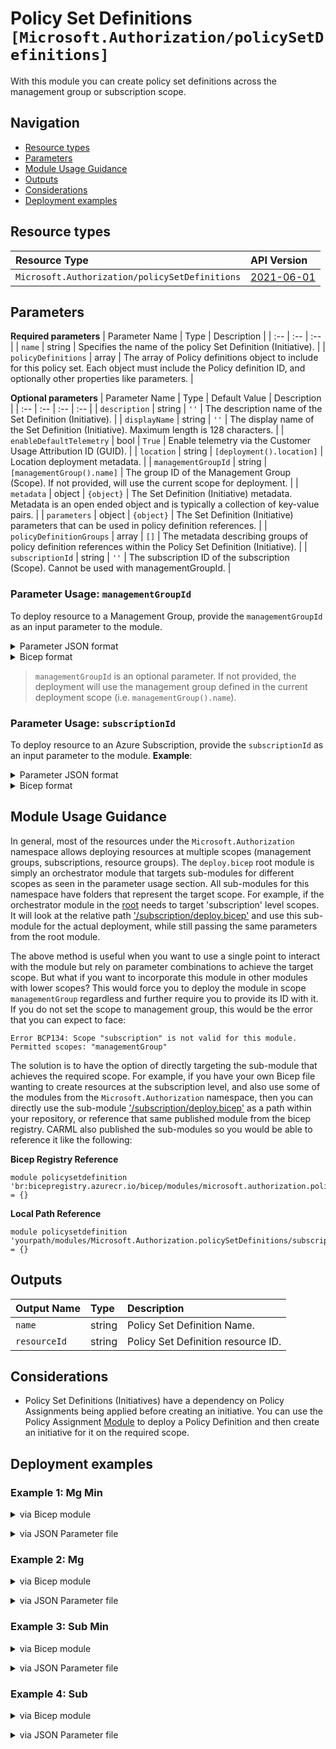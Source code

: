 # Policy Set Definitions `[Microsoft.Authorization/policySetDefinitions]`

With this module you can create policy set definitions across the management group or subscription scope.

## Navigation

- [Resource types](#Resource-types)
- [Parameters](#Parameters)
- [Module Usage Guidance](#Module-Usage-Guidance)
- [Outputs](#Outputs)
- [Considerations](#Considerations)
- [Deployment examples](#Deployment-examples)

## Resource types

| Resource Type | API Version |
| :-- | :-- |
| `Microsoft.Authorization/policySetDefinitions` | [2021-06-01](https://docs.microsoft.com/en-us/azure/templates/Microsoft.Authorization/2021-06-01/policySetDefinitions) |

## Parameters

**Required parameters**
| Parameter Name | Type | Description |
| :-- | :-- | :-- |
| `name` | string | Specifies the name of the policy Set Definition (Initiative). |
| `policyDefinitions` | array | The array of Policy definitions object to include for this policy set. Each object must include the Policy definition ID, and optionally other properties like parameters. |

**Optional parameters**
| Parameter Name | Type | Default Value | Description |
| :-- | :-- | :-- | :-- |
| `description` | string | `''` | The description name of the Set Definition (Initiative). |
| `displayName` | string | `''` | The display name of the Set Definition (Initiative). Maximum length is 128 characters. |
| `enableDefaultTelemetry` | bool | `True` | Enable telemetry via the Customer Usage Attribution ID (GUID). |
| `location` | string | `[deployment().location]` | Location deployment metadata. |
| `managementGroupId` | string | `[managementGroup().name]` | The group ID of the Management Group (Scope). If not provided, will use the current scope for deployment. |
| `metadata` | object | `{object}` | The Set Definition (Initiative) metadata. Metadata is an open ended object and is typically a collection of key-value pairs. |
| `parameters` | object | `{object}` | The Set Definition (Initiative) parameters that can be used in policy definition references. |
| `policyDefinitionGroups` | array | `[]` | The metadata describing groups of policy definition references within the Policy Set Definition (Initiative). |
| `subscriptionId` | string | `''` | The subscription ID of the subscription (Scope). Cannot be used with managementGroupId. |


### Parameter Usage: `managementGroupId`

To deploy resource to a Management Group, provide the `managementGroupId` as an input parameter to the module.


<details>

<summary>Parameter JSON format</summary>

```json
"managementGroupId": {
    "value": "contoso-group"
}
```

</details>


<details>

<summary>Bicep format</summary>

```bicep
managementGroupId: 'contoso-group'
```

</details>
<p>

> `managementGroupId` is an optional parameter. If not provided, the deployment will use the management group defined in the current deployment scope (i.e. `managementGroup().name`).

### Parameter Usage: `subscriptionId`

To deploy resource to an Azure Subscription, provide the `subscriptionId` as an input parameter to the module. **Example**:

<details>

<summary>Parameter JSON format</summary>

```json
"subscriptionId": {
    "value": "12345678-b049-471c-95af-123456789012"
}
```

</details>


<details>

<summary>Bicep format</summary>

```bicep
subscriptionId: '12345678-b049-471c-95af-123456789012'
```

</details>
<p>

## Module Usage Guidance

In general, most of the resources under the `Microsoft.Authorization` namespace allows deploying resources at multiple scopes (management groups, subscriptions, resource groups). The `deploy.bicep` root module is simply an orchestrator module that targets sub-modules for different scopes as seen in the parameter usage section. All sub-modules for this namespace have folders that represent the target scope. For example, if the orchestrator module in the [root](deploy.bicep) needs to target 'subscription' level scopes. It will look at the relative path ['/subscription/deploy.bicep'](./subscription/deploy.bicep) and use this sub-module for the actual deployment, while still passing the same parameters from the root module.

The above method is useful when you want to use a single point to interact with the module but rely on parameter combinations to achieve the target scope. But what if you want to incorporate this module in other modules with lower scopes? This would force you to deploy the module in scope `managementGroup` regardless and further require you to provide its ID with it. If you do not set the scope to management group, this would be the error that you can expect to face:

```bicep
Error BCP134: Scope "subscription" is not valid for this module. Permitted scopes: "managementGroup"
```

The solution is to have the option of directly targeting the sub-module that achieves the required scope. For example, if you have your own Bicep file wanting to create resources at the subscription level, and also use some of the modules from the `Microsoft.Authorization` namespace, then you can directly use the sub-module ['/subscription/deploy.bicep'](./subscription/deploy.bicep) as a path within your repository, or reference that same published module from the bicep registry. CARML also published the sub-modules so you would be able to reference it like the following:

**Bicep Registry Reference**
```bicep
module policysetdefinition 'br:bicepregistry.azurecr.io/bicep/modules/microsoft.authorization.policysetdefinitions.subscription:version' = {}
```
**Local Path Reference**
```bicep
module policysetdefinition 'yourpath/modules/Microsoft.Authorization.policySetDefinitions/subscription/deploy.bicep' = {}
```

## Outputs

| Output Name | Type | Description |
| :-- | :-- | :-- |
| `name` | string | Policy Set Definition Name. |
| `resourceId` | string | Policy Set Definition resource ID. |

## Considerations

- Policy Set Definitions (Initiatives) have a dependency on Policy Assignments being applied before creating an initiative. You can use the Policy Assignment [Module](../policyDefinitions/deploy.bicep) to deploy a Policy Definition and then create an initiative for it on the required scope.

## Deployment examples

<h3>Example 1: Mg Min</h3>

<details>

<summary>via Bicep module</summary>

```bicep
module policySetDefinitions './Microsoft.Authorization/policySetDefinitions/deploy.bicep' = {
  name: '${uniqueString(deployment().name)}-policySetDefinitions'
  params: {
    name: '<<namePrefix>>-mg-min-policySet'
    policyDefinitions: [
      {
        parameters: {
          listOfAllowedLocations: {
            value: [
              'australiaeast'
            ]
          }
        }
        policyDefinitionId: '/providers/Microsoft.Authorization/policyDefinitions/e56962a6-4747-49cd-b67b-bf8b01975c4c'
      }
    ]
  }
}
```

</details>
<p>

<details>

<summary>via JSON Parameter file</summary>

```json
{
  "$schema": "https://schema.management.azure.com/schemas/2019-04-01/deploymentParameters.json#",
  "contentVersion": "1.0.0.0",
  "parameters": {
    "name": {
      "value": "<<namePrefix>>-mg-min-policySet"
    },
    "policyDefinitions": {
      "value": [
        {
          "parameters": {
            "listOfAllowedLocations": {
              "value": [
                "australiaeast"
              ]
            }
          },
          "policyDefinitionId": "/providers/Microsoft.Authorization/policyDefinitions/e56962a6-4747-49cd-b67b-bf8b01975c4c"
        }
      ]
    }
  }
}
```

</details>
<p>

<h3>Example 2: Mg</h3>

<details>

<summary>via Bicep module</summary>

```bicep
module policySetDefinitions './Microsoft.Authorization/policySetDefinitions/deploy.bicep' = {
  name: '${uniqueString(deployment().name)}-policySetDefinitions'
  params: {
    name: '<<namePrefix>>-mg-policySet'
    policyDefinitions: [
      {
        groupNames: [
          'ARM'
        ]
        parameters: {
          listOfAllowedLocations: {
            value: [
              'australiaeast'
            ]
          }
        }
        policyDefinitionId: '/providers/Microsoft.Authorization/policyDefinitions/e56962a6-4747-49cd-b67b-bf8b01975c4c'
        policyDefinitionReferenceId: 'Allowed locations_1'
      }
      {
        groupNames: [
          'ARM'
        ]
        parameters: {
          listOfAllowedLocations: {
            value: [
              'australiaeast'
            ]
          }
        }
        policyDefinitionId: '/providers/Microsoft.Authorization/policyDefinitions/e765b5de-1225-4ba3-bd56-1ac6695af988'
        policyDefinitionReferenceId: 'Allowed locations for resource groups_1'
      }
    ]
    description: '[Description] This policy set definition is deployed at management group scope'
    displayName: '[DisplayName] This policy set definition is deployed at management group scope'
    managementGroupId: '<<managementGroupId>>'
    metadata: {
      category: 'Security'
      version: '1'
    }
    policyDefinitionGroups: [
      {
        name: 'Network'
      }
      {
        name: 'ARM'
      }
    ]
  }
}
```

</details>
<p>

<details>

<summary>via JSON Parameter file</summary>

```json
{
  "$schema": "https://schema.management.azure.com/schemas/2019-04-01/deploymentParameters.json#",
  "contentVersion": "1.0.0.0",
  "parameters": {
    "name": {
      "value": "<<namePrefix>>-mg-policySet"
    },
    "policyDefinitions": {
      "value": [
        {
          "groupNames": [
            "ARM"
          ],
          "parameters": {
            "listOfAllowedLocations": {
              "value": [
                "australiaeast"
              ]
            }
          },
          "policyDefinitionId": "/providers/Microsoft.Authorization/policyDefinitions/e56962a6-4747-49cd-b67b-bf8b01975c4c",
          "policyDefinitionReferenceId": "Allowed locations_1"
        },
        {
          "groupNames": [
            "ARM"
          ],
          "parameters": {
            "listOfAllowedLocations": {
              "value": [
                "australiaeast"
              ]
            }
          },
          "policyDefinitionId": "/providers/Microsoft.Authorization/policyDefinitions/e765b5de-1225-4ba3-bd56-1ac6695af988",
          "policyDefinitionReferenceId": "Allowed locations for resource groups_1"
        }
      ]
    },
    "description": {
      "value": "[Description] This policy set definition is deployed at management group scope"
    },
    "displayName": {
      "value": "[DisplayName] This policy set definition is deployed at management group scope"
    },
    "managementGroupId": {
      "value": "<<managementGroupId>>"
    },
    "metadata": {
      "value": {
        "category": "Security",
        "version": "1"
      }
    },
    "policyDefinitionGroups": {
      "value": [
        {
          "name": "Network"
        },
        {
          "name": "ARM"
        }
      ]
    }
  }
}
```

</details>
<p>

<h3>Example 3: Sub Min</h3>

<details>

<summary>via Bicep module</summary>

```bicep
module policySetDefinitions './Microsoft.Authorization/policySetDefinitions/deploy.bicep' = {
  name: '${uniqueString(deployment().name)}-policySetDefinitions'
  params: {
    name: '<<namePrefix>>-sub-min-policySet'
    policyDefinitions: [
      {
        parameters: {
          listOfAllowedLocations: {
            value: [
              'australiaeast'
            ]
          }
        }
        policyDefinitionId: '/providers/Microsoft.Authorization/policyDefinitions/e56962a6-4747-49cd-b67b-bf8b01975c4c'
      }
    ]
    subscriptionId: '<<subscriptionId>>'
  }
}
```

</details>
<p>

<details>

<summary>via JSON Parameter file</summary>

```json
{
  "$schema": "https://schema.management.azure.com/schemas/2019-04-01/deploymentParameters.json#",
  "contentVersion": "1.0.0.0",
  "parameters": {
    "name": {
      "value": "<<namePrefix>>-sub-min-policySet"
    },
    "policyDefinitions": {
      "value": [
        {
          "parameters": {
            "listOfAllowedLocations": {
              "value": [
                "australiaeast"
              ]
            }
          },
          "policyDefinitionId": "/providers/Microsoft.Authorization/policyDefinitions/e56962a6-4747-49cd-b67b-bf8b01975c4c"
        }
      ]
    },
    "subscriptionId": {
      "value": "<<subscriptionId>>"
    }
  }
}
```

</details>
<p>

<h3>Example 4: Sub</h3>

<details>

<summary>via Bicep module</summary>

```bicep
module policySetDefinitions './Microsoft.Authorization/policySetDefinitions/deploy.bicep' = {
  name: '${uniqueString(deployment().name)}-policySetDefinitions'
  params: {
    name: '<<namePrefix>>-sub-policySet'
    policyDefinitions: [
      {
        groupNames: [
          'ARM'
        ]
        parameters: {
          listOfAllowedLocations: {
            value: [
              'australiaeast'
            ]
          }
        }
        policyDefinitionId: '/providers/Microsoft.Authorization/policyDefinitions/e56962a6-4747-49cd-b67b-bf8b01975c4c'
        policyDefinitionReferenceId: 'Allowed locations_1'
      }
      {
        groupNames: [
          'ARM'
        ]
        parameters: {
          listOfAllowedLocations: {
            value: [
              'australiaeast'
            ]
          }
        }
        policyDefinitionId: '/providers/Microsoft.Authorization/policyDefinitions/e765b5de-1225-4ba3-bd56-1ac6695af988'
        policyDefinitionReferenceId: 'Allowed locations for resource groups_1'
      }
    ]
    description: '[Description] This policy set definition is deployed at subscription scope'
    displayName: '[DisplayName] This policy set definition is deployed at subscription scope'
    metadata: {
      category: 'Security'
      version: '1'
    }
    policyDefinitionGroups: [
      {
        name: 'Network'
      }
      {
        name: 'ARM'
      }
    ]
    subscriptionId: '<<subscriptionId>>'
  }
}
```

</details>
<p>

<details>

<summary>via JSON Parameter file</summary>

```json
{
  "$schema": "https://schema.management.azure.com/schemas/2019-04-01/deploymentParameters.json#",
  "contentVersion": "1.0.0.0",
  "parameters": {
    "name": {
      "value": "<<namePrefix>>-sub-policySet"
    },
    "policyDefinitions": {
      "value": [
        {
          "groupNames": [
            "ARM"
          ],
          "parameters": {
            "listOfAllowedLocations": {
              "value": [
                "australiaeast"
              ]
            }
          },
          "policyDefinitionId": "/providers/Microsoft.Authorization/policyDefinitions/e56962a6-4747-49cd-b67b-bf8b01975c4c",
          "policyDefinitionReferenceId": "Allowed locations_1"
        },
        {
          "groupNames": [
            "ARM"
          ],
          "parameters": {
            "listOfAllowedLocations": {
              "value": [
                "australiaeast"
              ]
            }
          },
          "policyDefinitionId": "/providers/Microsoft.Authorization/policyDefinitions/e765b5de-1225-4ba3-bd56-1ac6695af988",
          "policyDefinitionReferenceId": "Allowed locations for resource groups_1"
        }
      ]
    },
    "description": {
      "value": "[Description] This policy set definition is deployed at subscription scope"
    },
    "displayName": {
      "value": "[DisplayName] This policy set definition is deployed at subscription scope"
    },
    "metadata": {
      "value": {
        "category": "Security",
        "version": "1"
      }
    },
    "policyDefinitionGroups": {
      "value": [
        {
          "name": "Network"
        },
        {
          "name": "ARM"
        }
      ]
    },
    "subscriptionId": {
      "value": "<<subscriptionId>>"
    }
  }
}
```

</details>
<p>

